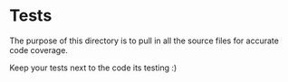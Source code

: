# Tests

The purpose of this directory is to pull in all the source files for accurate code coverage.

Keep your tests next to the code its testing :)
